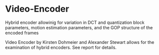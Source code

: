 Video-Encoder
=============

Hybrid encoder allowinig for variation in DCT and quantization block parameters, motion estimation parameters, and the GOP structure of the encoded frames

Video Encoder by Kirsten Dohmeier and Alexander Stewart allows for the examination of hybrid encoders. See report for details.
